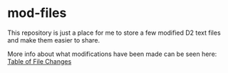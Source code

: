 # mod-files
This repository is just a place for me to store a few modified D2 text files and make them easier to share.

More info about what modifications have been made can be seen here: [Table of File Changes](https://docs.google.com/spreadsheets/d/1G2rjgz5u927cMdueBMqp6WZCeXlQgSfO99YCleNUB8k/edit#gid=0)
